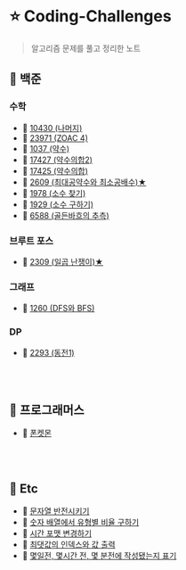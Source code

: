 # ⭐ Coding-Challenges
> 알고리즘 문제를 풀고 정리한 노트

## 📌 백준 
### 수학
- 🍪 [10430 (나머지)](https://github.com/M1nKyu/Coding-Challenges/blob/main/Baekjoon/%EC%88%98%ED%95%99/10430%EB%B2%88%20(%EB%82%98%EB%A8%B8%EC%A7%80).md)
- 🍪 [23971 (ZOAC 4)](https://github.com/M1nKyu/Coding-Challenges/blob/main/Baekjoon/%EC%88%98%ED%95%99/23971%EB%B2%88%20(ZOAC%204).md)
- 🍪 [1037 (약수)](https://github.com/M1nKyu/Coding-Challenges/blob/main/Baekjoon/%EC%88%98%ED%95%99/1037%EB%B2%88%20(%EC%95%BD%EC%88%98).md)
- 🍪 [17427 (약수의합2)](https://github.com/M1nKyu/Coding-Challenges/blob/main/Baekjoon/%EC%88%98%ED%95%99/17427%EB%B2%88%20(%EC%95%BD%EC%88%98%EC%9D%98%20%ED%95%A9%202).md)
- 🍪 [17425 (약수의합)](https://github.com/M1nKyu/Coding-Challenges/blob/main/Baekjoon/%EC%88%98%ED%95%99/17425%EB%B2%88%20(%EC%95%BD%EC%88%98%EC%9D%98%20%ED%95%A9).md)
- 🍪 [2609 (최대공약수와 최소공배수)★](https://github.com/M1nKyu/Coding-Challenges/blob/main/Baekjoon/%EC%88%98%ED%95%99/2609%EB%B2%88%20(%EC%B5%9C%EB%8C%80%EA%B3%B5%EC%95%BD%EC%88%98%EC%99%80%20%EC%B5%9C%EB%8C%80%EA%B3%B5%EB%B0%B0%EC%88%98)%20%E2%98%85.md)
- 🍪 [1978 (소수 찾기)](https://github.com/M1nKyu/Coding-Challenges/blob/main/Baekjoon/%EC%88%98%ED%95%99/1978%EB%B2%88%20(%EC%86%8C%EC%88%98%20%EC%B0%BE%EA%B8%B0).md)
- 🍪 [1929 (소수 구하기)](https://github.com/M1nKyu/Coding-Challenges/blob/main/Baekjoon/%EC%88%98%ED%95%99/1929%EB%B2%88%20(%EC%86%8C%EC%88%98%20%EA%B5%AC%ED%95%98%EA%B8%B0).md)
- 🍪 [6588 (골든바흐의 추측)](https://github.com/M1nKyu/Coding-Challenges/blob/main/Baekjoon/%EC%88%98%ED%95%99/6588%EB%B2%88%20(%EA%B3%A8%EB%93%A0%EB%B0%94%ED%9D%90%EC%9D%98%20%EC%B6%94%EC%B8%A1).md)

### 브루트 포스
- 🍪 [2309 (일곱 난쟁이)★](https://github.com/M1nKyu/Coding-Challenges/blob/main/Baekjoon/%EB%B8%8C%EB%A3%A8%ED%8A%B8%ED%8F%AC%EC%8A%A4/2309%EB%B2%88%20(%EC%9D%BC%EA%B3%B1%20%EB%82%9C%EC%9F%81%EC%9D%B4).md)

### 그래프
- 🍪 [1260 (DFS와 BFS)](https://github.com/M1nKyu/Coding-Challenges/blob/main/Baekjoon/%EA%B7%B8%EB%9E%98%ED%94%84/1260%EB%B2%88%20(DFS%EC%99%80%20BFS).md)


### DP
- 🍪 [2293 (동전1)](https://github.com/M1nKyu/Coding-Challenges/blob/main/Baekjoon/%EB%8B%A4%EC%9D%B4%EB%82%98%EB%AF%B9%20%ED%94%84%EB%A1%9C%EA%B7%B8%EB%9E%98%EB%B0%8D/2293%EB%B2%88%20(%EB%8F%99%EC%A0%84%201).md)

<br><br>

## 📌 프로그래머스
- 🍪 [폰켓몬](https://github.com/M1nKyu/Coding-Challenges/blob/main/Programmers/%ED%8F%B0%EC%BC%93%EB%AA%AC.md)

<br><br>

## 📌 Etc
- 🍪 [문자열 반전시키기](https://github.com/M1nKyu/Coding-Challenges/blob/main/Etc/%EB%AC%B8%EC%9E%90%EC%97%B4%20%EB%B0%98%EC%A0%84%20%EC%8B%9C%ED%82%A4%EA%B8%B0.md)
- 🍪 [숫자 배열에서 유형별 비율 구하기](https://github.com/M1nKyu/Coding-Challenges/blob/main/Etc/%EC%88%AB%EC%9E%90%20%EB%B0%B0%EC%97%B4%EC%97%90%EC%84%9C%20%EC%9C%A0%ED%98%95%EB%B3%84%20%EB%B9%84%EC%9C%A8%20%EA%B5%AC%ED%95%98%EA%B8%B0.md)
- 🍪 [시간 포맷 변경하기](https://github.com/M1nKyu/Coding-Challenges/blob/main/Etc/%EC%8B%9C%EA%B0%84%20%ED%8F%AC%EB%A7%B7%20%EB%B3%80%EA%B2%BD%ED%95%98%EA%B8%B0.md)
- 🍪 [최댓값의 인덱스와 값 출력](https://github.com/M1nKyu/Coding-Challenges/blob/main/Etc/%EC%A0%95%EC%88%98%20%EB%B0%B0%EC%97%B4%EC%97%90%EC%84%9C%20%EC%B5%9C%EB%8C%93%EA%B0%92%EC%9D%98%20%EC%9D%B8%EB%8D%B1%EC%8A%A4%EC%99%80%20%EA%B0%92%20%EC%B6%9C%EB%A0%A5.md)
- 🍪 [몇일전, 몇시간 전, 몇 분전에 작성됐는지 표기](https://github.com/M1nKyu/Coding-Challenges/blob/main/Etc/%EB%AA%87%EC%8B%9C%EA%B0%84%20%EC%A0%84%EC%97%90%20%EC%9E%91%EC%84%B1%EB%90%90%EB%8A%94%EC%A7%80%20%ED%91%9C%EA%B8%B0%ED%95%98%EB%8A%94%20%EA%B8%B0%EB%8A%A5%20%E2%98%85.md)
